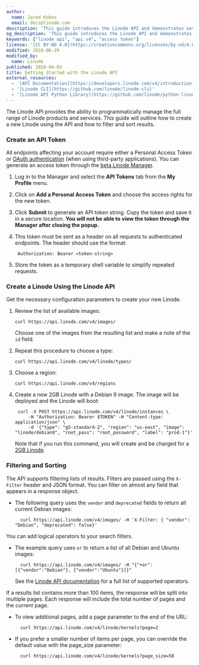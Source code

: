 ```yaml
---
author:
  name: Jared Kobos
  email: docs@linode.com
description: 'This guide introduces the Linode API and demonstrates several basic queries. It also covers authentication and the process of creating a new Linode through the API.'
og_description: 'This guide introduces the Linode API and demonstrates several basic queries. It also covers authentication and the process of creating a new Linode through the API.'
keywords: ["linode api", "api v4", "access token"]
license: '[CC BY-ND 4.0](https://creativecommons.org/licenses/by-nd/4.0)'
modified: 2018-06-29
modified_by:
  name: Linode
published: 2018-04-03
title: Getting Started with the Linode API
external_resources:
  - '[API Documentation](https://developers.linode.com/v4/introduction)'
  - '[Linode CLI](https://github.com/linode/linode-cli)'
  - '[Linode API Python Library](https://github.com/linode/python-linode-api)'
---
```

The Linode API provides the ability to programmatically manage the full range of Linode products and services. This guide will outline how to create a new Linode using the API and how to filter and sort results.

### Create an API Token

All endpoints affecting your account require either a Personal Access Token or [OAuth authentication]((https://developers.linode.com/api/v4#section/OAuth)) (when using third-party applications). You can generate an access token through the [beta Linode Manager](https://cloud.linode.com).

1. Log in to the Manager and select the **API Tokens** tab from the **My Profile** menu.

1. Click on **Add a Personal Access Token** and choose the access rights for the new token.

1. Click **Submit** to generate an API token string. Copy the token and save it in a secure location. **You will not be able to view the token through the Manager after closing the popup.**

1. This token must be sent as a header on all requests to authenticated endpoints. The header should use the format:

        Authorization: Bearer <token-string>

1. Store the token as a temporary shell variable to simplify repeated requests.

### Create a Linode Using the Linode API

Get the necessary configuration parameters to create your new Linode.

1.  Review the list of available images:

        curl https://api.linode.com/v4/images/

    Choose one of the images from the resulting list and make a note of the `id` field.

1.  Repeat this procedure to choose a type:

        curl https://api.linode.com/v4/linode/types/

1.  Choose a region:

        curl https://api.linode.com/v4/regions

1. Create a new 2GB Linode with a Debian 9 image. The image will be deployed and the Linode will boot:

        curl -X POST https://api.linode.com/v4/linode/instances \
            -H "Authorization: Bearer $TOKEN" -H "Content-type: application/json" \
            -d '{"type": "g5-standard-2", "region": "us-east", "image": "linode/debian9", "root_pass": "root_password", "label": "prod-1"}'

    Note that if you run this command, you will create and be charged for a [2GB Linode](https://www.linode.com/pricing).

### Filtering and Sorting

The API supports filtering lists of results. Filters are passed using the `X-Filter` header and JSON format. You can filter on almost any field that appears in a response object.

- The following query uses the `vendor` and `deprecated` fields to return all current Debian images:

        curl https://api.linode.com/v4/images/ -H 'X-Filter: { "vendor": "Debian", "deprecated": false}'

You can add logical operators to your search filters.

- The example query uses `or` to return a list of all Debian and Ubuntu images:

        curl https://api.linode.com/v4/images/ -H "{"+or": [{"vendor":"Debian"}, {"vendor":"Ubuntu"}]}"

    See the [Linode API documentation](https://developers.linode.com/api/v4#section/Filtering-and-Sorting) for a full list of supported operators.

If a results list contains more than 100 items, the response will be split into multiple pages. Each response will include the total number of pages and the current page.

- To view additional pages, add a page parameter to the end of the URL:

        curl https://api.linode.com/v4/linode/kernels?page=2

- If you prefer a smaller number of items per page, you can override the default value with the page_size parameter:

        curl https://api.linode.com/v4/linode/kernels?page_size=50